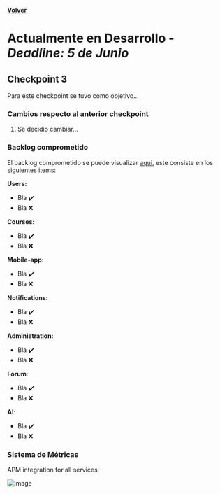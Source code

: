 [**Volver**](../README.md)

# Actualmente en Desarrollo - *Deadline: 5 de Junio*

## Checkpoint 3

Para este checkpoint se tuvo como objetivo...

### Cambios respecto al anterior checkpoint

1. Se decidio cambiar...

### Backlog comprometido

El backlog comprometido se puede visualizar [aqui](https://github.com/orgs/ClassConnect-org/projects/1/views/2), este consiste en los siguientes items:

**Users:**

- Bla ✔️
- Bla ❌

**Courses:**

- Bla ✔️
- Bla ❌
  
**Mobile-app:**

- Bla ✔️
- Bla ❌

**Notifications:**

- Bla ✔️
- Bla ❌

**Administration:**

- Bla ✔️
- Bla ❌

**Forum**:
- Bla ✔️
- Bla ❌

**AI**:
- Bla ✔️
- Bla ❌

### Sistema de Métricas

APM integration for all services

![image](https://github.com/user-attachments/assets/f8161958-5f1b-4251-9a7a-0eb83f7eca3b)
